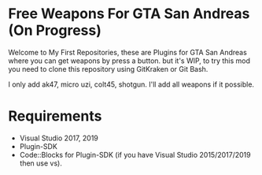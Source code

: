 # Free Weapons For GTA San Andreas (On Progress)
Welcome to My First Repositories, these are Plugins for GTA San Andreas where you can get weapons by press a button.
but it's WIP, to try this mod you need to clone this repository using GitKraken or Git Bash.

I only add ak47, micro uzi, colt45, shotgun.
I'll add all weapons if it possible.

# Requirements
- Visual Studio 2017, 2019
- Plugin-SDK
- Code::Blocks for Plugin-SDK (if you have Visual Studio 2015/2017/2019 then use vs).
